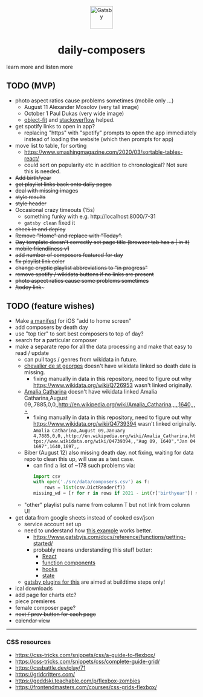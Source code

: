 <p align="center">
  <a href="https://www.gatsbyjs.com/?utm_source=starter&utm_medium=readme&utm_campaign=minimal-starter">
    <img alt="Gatsby" src="https://www.gatsbyjs.com/Gatsby-Monogram.svg" width="60" />
  </a>
</p>
<h1 align="center">
  daily-composers
</h1>

learn more and listen more

## TODO (MVP)
* photo aspect ratios cause problems sometimes (mobile only ...)
    * August 11 Alexander Mosolov (very tall image)
    * October 1 Paul Dukas (very wide image)
    * [object-fit](https://css-tricks.com/almanac/properties/o/object-fit/) and [stackoverflow](https://stackoverflow.com/q/37127384) helped.
* get spotify links to open in app?
    * replacing "https" with "spotify" prompts to open the app immediately instead of loading the website (which then prompts for app)
* move list to table, for sorting
    * https://www.smashingmagazine.com/2020/03/sortable-tables-react/
    * could sort on popularity etc in addition to chronological? Not sure this is needed.
* ~~Add birth/year~~
* ~~get playlist links back onto daily pages~~
* ~~deal with missing images~~
* ~~style results~~
* ~~style header~~
* Occasional crazy timeouts (15s)
    * something funky with e.g. http://localhost:8000/7-31
    * `gatsby clean` fixed it
* ~~check in and deploy~~
* ~~Remove "Home" and replace with "Today".~~
* ~~Day template doesn't correctly set page title (browser tab has a | in it)~~
* ~~mobile friendliness v1~~
* ~~add number of composers featured for day~~
* ~~fix playlist link color~~ 
* ~~change cryptic playlist abbreviations to "in progress"~~
* ~~remove spotify / wikidata buttons if no links are present~~
* ~~photo aspect ratios cause some problems sometimes~~
* ~~/todoy link~~~


## TODO (feature wishes)
* Make [a manifest](https://www.gatsbyjs.com/plugins/gatsby-plugin-manifest/) for iOS "add to home screen"
* add composers by death day
* use "top tier" to sort best composers to top of day?
* search for a particular composer
* make a separate repo for all the data processing and make that easy to read / update
    * can pull tags / genres from wikidata in future.
    * [chevalier de st georges](https://en.wikipedia.org/wiki/Chevalier_de_Saint-Georges) doesn't have wikidata linked so death date is missing.
        * fixing manually in data in this repository, need to figure out why https://www.wikidata.org/wiki/Q726953 wasn't linked originally.
    * [Amalia Catharina](https://en.wikipedia.org/wiki/Countess_Amalia_Katharina_of_Waldeck) doesn't have wikidata linked
        Amalia Catharina,August 09,,7885,0,0,,http://en.wikipedia.org/wiki/Amalia_Catharina,,,,,1640,,,¬
        * fixing manually in data in this repository, need to figure out why https://www.wikidata.org/wiki/Q4739394 wasn't linked originally.
        `Amalia Catharina,August 09,January 4,7885,0,0,,http://en.wikipedia.org/wiki/Amalia_Catharina,https://www.wikidata.org/wiki/Q4739394,,"Aug 09, 1640","Jan 04 1697",1640,1697,,`
    * Biber (August 12) also missing death day. not fixing, waiting for data repo to clean this up, will use as a test case.
        * can find a list of ~178 such problems via:
            ```python
            import csv
            with open('./src/data/composers.csv') as f:
                rows = list(csv.DictReader(f))
            missing_wd = [r for r in rows if 2021 - int(r['birthyear']) > 100 and r['deathdate'] == '']
            ```
    * "other" playlist pulls name from column T but not link from column U!
* get data from google sheets instead of cooked csv/json
    * service account set up
    * need to understand how [this example](https://github.com/gatsbyjs/gatsby/tree/master/examples/functions-google-sheets) works better.
        * https://www.gatsbyjs.com/docs/reference/functions/getting-started/
        * probably means understanding this stuff better:
            * [React](https://reactjs.org/tutorial/tutorial.html)
            * [function components](https://yogeshchauhan.com/how-to-convert-a-function-component-into-a-class-in-react/)
            * [hooks](https://reactjs.org/docs/hooks-intro.html) 
            * [state](https://www.educative.io/edpresso/how-to-force-a-react-component-to-re-render) 
    * [gatsby plugins for this](https://www.gatsbyjs.com/plugins/gatsby-source-google-spreadsheet/?=google%20sheet) are aimed at buildtime steps only!
* ical downloads
* add page for charts etc?
* piece premieres
* female composer page?
* ~~next / prev button for each page~~
* ~~calendar view~~

---
### CSS resources 
* https://css-tricks.com/snippets/css/a-guide-to-flexbox/
* https://css-tricks.com/snippets/css/complete-guide-grid/
* https://cssbattle.dev/play/71
* https://gridcritters.com/
* https://geddski.teachable.com/p/flexbox-zombies
* https://frontendmasters.com/courses/css-grids-flexbox/
